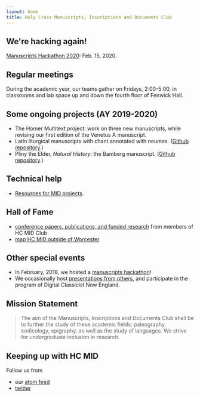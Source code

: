 ```yaml
---
layout: home
title: Holy Cross Manuscripts, Inscriptions and Documents Club
---
```



## We're hacking again!

[Manuscripts Hackathon 2020](https://github.io/hcmid/ms-hackathon-2020/):  Feb. 15, 2020.

## Regular meetings

During the academic year, our teams gather on Fridays, 2:00-5:00, in classrooms and lab space up and down the fourth floor of Fenwick Hall.




## Some ongoing projects (AY 2019-2020)




-   The Homer Multitext project:   work on three new manuscripts, while revising our first edition of the Venetus A manuscript.
-   Latin liturgical manuscripts with chant annotated with neumes.  ([Github repository](https://github.com/HCMID/chant).)
-   Pliny the Elder, *Natural History*: the Bamberg manuscript.  ([Github repository](https://github.com/HCMID/plinius).)


## Technical help

-  [Resources for MID projects](tech).




## Hall of Fame

-   [conference papers,  publications, and funded research](hof) from members of HC MID Club
-   [map HC MID outside of Worcester](where)

## Other special events


- In February, 2018, we hosted a [manuscripts hackathon](https://hcmid.github.io/ms-hackathon-2018/)!
- We occasionally host [presentations from others](hosted), and participate in the program of Digital Classicist New England.


## Mission Statement


>The aim of the Manuscripts, Inscriptions and Documents Club shall be to further the study of these academic fields: paleography, codicology, epigraphy, as well as the study of languages. We strive for undergraduate inclusion in research.


## Keeping up with HC MID

Follow us from

- our [atom feed](atom.xml)
- [twitter](https://twitter.com/hcmid)
